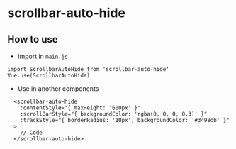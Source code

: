 # scrollbar-auto-hide

## How to use

- import in `main.js`

```
import ScrollbarAutoHide from 'scrollbar-auto-hide'
Vue.use(ScrollbarAutoHide)
```

- Use in another components

```
  <scrollbar-auto-hide
    :contentStyle="{ maxHeight: '600px' }"
    :scrollBarStyle="{ backgroundColor: 'rgba(0, 0, 0, 0.3)' }"
    :trackStyle="{ borderRadius: '10px', backgroundColor: '#3498db' }"
  >
    // Code
  </scrollbar-auto-hide>
```
